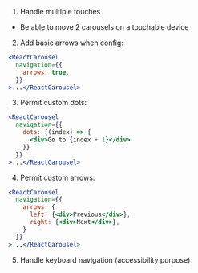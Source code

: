 1. Handle multiple touches
  - Be able to move 2 carousels on a touchable device
2. Add basic arrows when config:
```jsx
<ReactCarousel
  navigation={{
    arrows: true,
  }}
>...</ReactCarousel>
```
3. Permit custom dots:
```jsx
<ReactCarousel
  navigation={{
    dots: {(index) => {
      <div>Go to {index + 1}</div>
    }}
  }}
>...</ReactCarousel>
```
4. Permit custom arrows:
```jsx
<ReactCarousel
  navigation={{
    arrows: {
      left: {<div>Previous</div>},
      right: {<div>Next</div>},
    }
  }}
>...</ReactCarousel>
```
5. Handle keyboard navigation (accessibility purpose)
